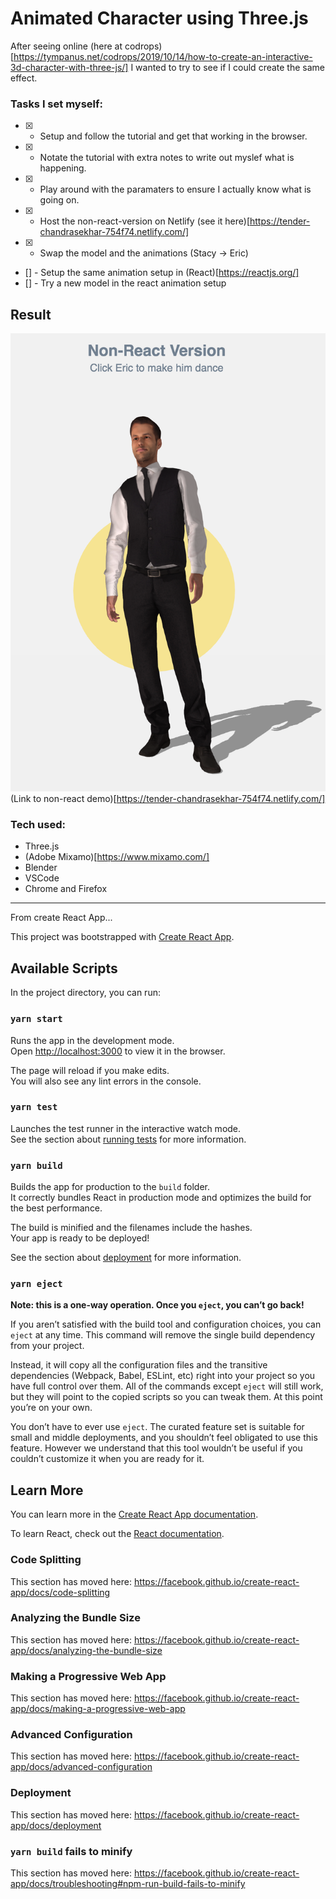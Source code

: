 # Animated Character using Three.js

After seeing online (here at codrops)[https://tympanus.net/codrops/2019/10/14/how-to-create-an-interactive-3d-character-with-three-js/] I wanted to try to see if I could create the same effect.

### Tasks I set myself:

* [x] - Setup and follow the tutorial and get that working in the browser.
* [x] - Notate the tutorial with extra notes to write out myslef what is happening.
* [x] - Play around with the paramaters to ensure I actually know what is going on.
* [x] - Host the non-react-version on Netlify (see it here)[https://tender-chandrasekhar-754f74.netlify.com/]
* [x] - Swap the model and the animations (Stacy -> Eric)
* [] - Setup the same animation setup in (React)[https://reactjs.org/]
* [] - Try a new model in the react animation setup 

## Result
![non React version](eric_non-react.png)
(Link to non-react demo)[https://tender-chandrasekhar-754f74.netlify.com/]

### Tech used:
* Three.js
* (Adobe Mixamo)[https://www.mixamo.com/]
* Blender
* VSCode
* Chrome and Firefox

<hr>
From create React App...

This project was bootstrapped with [Create React App](https://github.com/facebook/create-react-app).

## Available Scripts

In the project directory, you can run:

### `yarn start`

Runs the app in the development mode.<br />
Open [http://localhost:3000](http://localhost:3000) to view it in the browser.

The page will reload if you make edits.<br />
You will also see any lint errors in the console.

### `yarn test`

Launches the test runner in the interactive watch mode.<br />
See the section about [running tests](https://facebook.github.io/create-react-app/docs/running-tests) for more information.

### `yarn build`

Builds the app for production to the `build` folder.<br />
It correctly bundles React in production mode and optimizes the build for the best performance.

The build is minified and the filenames include the hashes.<br />
Your app is ready to be deployed!

See the section about [deployment](https://facebook.github.io/create-react-app/docs/deployment) for more information.

### `yarn eject`

**Note: this is a one-way operation. Once you `eject`, you can’t go back!**

If you aren’t satisfied with the build tool and configuration choices, you can `eject` at any time. This command will remove the single build dependency from your project.

Instead, it will copy all the configuration files and the transitive dependencies (Webpack, Babel, ESLint, etc) right into your project so you have full control over them. All of the commands except `eject` will still work, but they will point to the copied scripts so you can tweak them. At this point you’re on your own.

You don’t have to ever use `eject`. The curated feature set is suitable for small and middle deployments, and you shouldn’t feel obligated to use this feature. However we understand that this tool wouldn’t be useful if you couldn’t customize it when you are ready for it.

## Learn More

You can learn more in the [Create React App documentation](https://facebook.github.io/create-react-app/docs/getting-started).

To learn React, check out the [React documentation](https://reactjs.org/).

### Code Splitting

This section has moved here: https://facebook.github.io/create-react-app/docs/code-splitting

### Analyzing the Bundle Size

This section has moved here: https://facebook.github.io/create-react-app/docs/analyzing-the-bundle-size

### Making a Progressive Web App

This section has moved here: https://facebook.github.io/create-react-app/docs/making-a-progressive-web-app

### Advanced Configuration

This section has moved here: https://facebook.github.io/create-react-app/docs/advanced-configuration

### Deployment

This section has moved here: https://facebook.github.io/create-react-app/docs/deployment

### `yarn build` fails to minify

This section has moved here: https://facebook.github.io/create-react-app/docs/troubleshooting#npm-run-build-fails-to-minify
